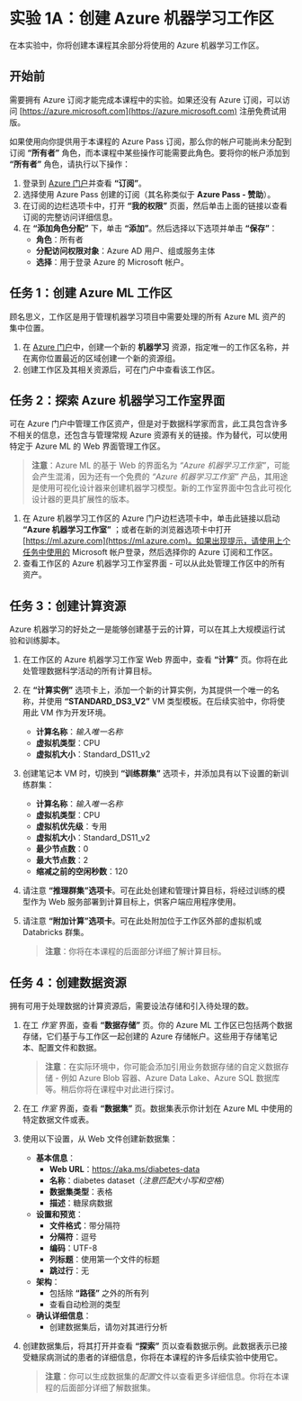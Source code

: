 ﻿# 实验 1A：创建 Azure 机器学习工作区

在本实验中，你将创建本课程其余部分将使用的 Azure 机器学习工作区。

## 开始前

需要拥有 Azure 订阅才能完成本课程中的实验。如果还没有 Azure 订阅，可以访问 [https://azure.microsoft.com](https://azure.microsoft.com) 注册免费试用版。

如果使用向你提供用于本课程的 Azure Pass 订阅，那么你的帐户可能尚未分配到订阅 **“所有者”** 角色，而本课程中某些操作可能需要此角色。要将你的帐户添加到 **“所有者”** 角色，请执行以下操作：

1. 登录到 [Azure 门户](https://portal.azure.com)并查看 **“订阅”**。
2. 选择使用 Azure Pass 创建的订阅（其名称类似于 **Azure Pass - 赞助**）。
3. 在订阅的边栏选项卡中，打开 **“我的权限”** 页面，然后单击上面的链接以查看订阅的完整访问详细信息。
4. 在 **“添加角色分配”** 下，单击 **“添加”**。然后选择以下选项并单击 **“保存”**：
    - **角色**：所有者
    - **分配访问权限对象**：Azure AD 用户、组或服务主体
    - **选择**：用于登录 Azure 的 Microsoft 帐户。

## 任务 1：创建 Azure ML 工作区

顾名思义，工作区是用于管理机器学习项目中需要处理的所有 Azure ML 资产的集中位置。

1. 在 [Azure 门户](https://portal.azure.com)中，创建一个新的 **机器学习** 资源，指定唯一的工作区名称，并在离你位置最近的区域创建一个新的资源组。
2. 创建工作区及其相关资源后，可在门户中查看该工作区。

## 任务 2：探索 Azure 机器学习工作室界面

可在 Azure 门户中管理工作区资产，但是对于数据科学家而言，此工具包含许多不相关的信息，还包含与管理常规 Azure 资源有关的链接。作为替代，可以使用特定于 Azure ML 的 Web 界面管理工作区。

> **注意**：Azure ML 的基于 Web 的界面名为 *“Azure 机器学习工作室”*，可能会产生混淆，因为还有一个免费的 *“Azure 机器学习工作室”* 产品，其用途是使用可视化设计器来创建机器学习模型。新的工作室界面中包含此可视化设计器的更具扩展性的版本。

1. 在 Azure 机器学习工作区的 Azure 门户边栏选项卡中，单击此链接以启动 **“Azure 机器学习工作室”** ；或者在新的浏览器选项卡中打开 [https://ml.azure.com](https://ml.azure.com)。如果出现提示，请使用上个任务中使用的 Microsoft 帐户登录，然后选择你的 Azure 订阅和工作区。
2. 查看工作区的 Azure 机器学习工作室界面 - 可以从此处管理工作区中的所有资产。

## 任务 3：创建计算资源

Azure 机器学习的好处之一是能够创建基于云的计算，可以在其上大规模运行试验和训练脚本。

1. 在工作区的 Azure 机器学习工作室 Web 界面中，查看 **“计算”** 页。你将在此处管理数据科学活动的所有计算目标。
2. 在 **“计算实例”** 选项卡上，添加一个新的计算实例，为其提供一个唯一的名称，并使用 **“STANDARD_DS3_V2”** VM 类型模板。在后续实验中，你将使用此 VM 作为开发环境。
    * **计算名称**：*输入唯一名称*
    * **虚拟机类型**：CPU
    * **虚拟机大小**：Standard_DS11_v2
3. 创建笔记本 VM 时，切换到 **“训练群集”** 选项卡，并添加具有以下设置的新训练群集：
    * **计算名称**：*输入唯一名称*
    * **虚拟机类型**：CPU
    * **虚拟机优先级**：专用
    * **虚拟机大小**：Standard_DS11_v2
    * **最少节点数**：0
    * **最大节点数**：2
    * **缩减之前的空闲秒数**：120
4. 请注意 **“推理群集”选项卡**。可在此处创建和管理计算目标，将经过训练的模型作为 Web 服务部署到计算目标上，供客户端应用程序使用。
5. 请注意 **“附加计算”选项卡**。可在此处附加位于工作区外部的虚拟机或 Databricks 群集。

    > **注意**：你将在本课程的后面部分详细了解计算目标。

## 任务 4：创建数据资源

拥有可用于处理数据的计算资源后，需要设法存储和引入待处理的数。

1. 在工 *作室* 界面，查看 **“数据存储”** 页。你的 Azure ML 工作区已包括两个数据存储，它们基于与工作区一起创建的 Azure 存储帐户。这些用于存储笔记本、配置文件和数据。

   > **注意**：在实际环境中，你可能会添加引用业务数据存储的自定义数据存储 - 例如 Azure Blob 容器、Azure Data Lake、Azure SQL 数据库等。稍后你将在课程中对此进行探讨。

2. 在工 *作室* 界面，查看 **“数据集”** 页。数据集表示你计划在 Azure ML 中使用的特定数据文件或表。
3. 使用以下设置，从 Web 文件创建新数据集：
    * **基本信息**：
        * **Web URL**：https://aka.ms/diabetes-data
        * **名称**：diabetes dataset（*注意匹配大小写和空格*）
        * **数据集类型**：表格
        * **描述**：糖尿病数据
    * **设置和预览**：
        * **文件格式**：带分隔符
        * **分隔符**：逗号
        * **编码**：UTF-8
        * **列标题**：使用第一个文件的标题
        * **跳过行**：无
    * **架构**：
        * 包括除 **“路径”** 之外的所有列
        * 查看自动检测的类型
    * **确认详细信息**：
        * 创建数据集后，请勿对其进行分析
4. 创建数据集后，将其打开并查看 **“探索”** 页以查看数据示例。此数据表示已接受糖尿病测试的患者的详细信息，你将在本课程的许多后续实验中使用它。

    > **注意**：你可以生成数据集的*配置*文件以查看更多详细信息。你将在本课程的后面部分详细了解数据集。
